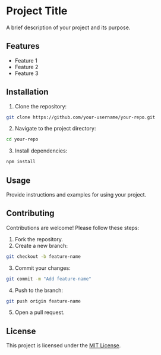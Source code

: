 # Project Title

A brief description of your project and its purpose.

## Features

- Feature 1
- Feature 2
- Feature 3

## Installation

1. Clone the repository:

```bash
git clone https://github.com/your-username/your-repo.git
```

2. Navigate to the project directory:

```bash
cd your-repo
```

3. Install dependencies:

```bash
npm install
```

## Usage

Provide instructions and examples for using your project.

## Contributing

Contributions are welcome! Please follow these steps:

1. Fork the repository.
2. Create a new branch:

```bash
git checkout -b feature-name
```

3. Commit your changes:

```bash
git commit -m "Add feature-name"
```

4. Push to the branch:

```bash
git push origin feature-name
```

5. Open a pull request.

## License

This project is licensed under the [MIT License](LICENSE).
